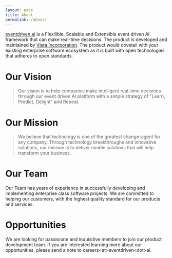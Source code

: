 ```yaml
---
layout: page
title: About
permalink: /about/
---
```


[eventdriven.ai][home] is a Flexilible, Scalable and Extensible event driven AI framework that can make real-time decisions. The product is developed and maintained by [Visra Incorporation][visra]. The product would dovetail with your existing enterprise software ecosystem as it is built with open technologies that adheres to open standards.  


# Our Vision
> Our vision is to help companies make intelligent real-time decisions through our event driven AI platform with a simple strategy of "Learn, Predict, Delight" and Repeat.     

# Our Mission
> We believe that technology is one of the greatest change-agent for any company. Through technology breakthroughs and innovative solutions, our mission is to deliver nimble solutions that will help transform your business. 

# Our Team

Our Team has years of experience in successfully developing and implementing enterprise class software projects. We are committed to helping our customers, with the highest quality standard for our products and services.

# Opportunities

We are looking for passionate and inquisitive members to join our product development team. If you are interested learning more about our opportunities, please send a note to careers\<at\>eventdriven\<dot\>ai.

[home]: https://www.eventdriven.ai
[visra]: https://visra.com

